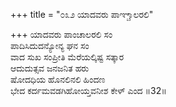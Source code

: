 +++
title = "೦೩೨ ಯಾದವರು ಪಾಞ್ಚಾಲರಲಿ"

+++
ಯಾದವರು ಪಾಂಚಾಲರಲಿ ಸಂ  
ಪಾದಿಸಿದುದನ್ಯೋನ್ಯ ಘನ ಸಂ  
ವಾದ ಸುಖ ಸಂಪ್ರೀತಿ ಮೆರೆಯಲ್ಕಿಷ್ಟ ಸತ್ಕಾರ   
ಆದುದುತ್ಸವ ಜನಜನಿತ ಹರು  
ಷೋದಧಿಯ ಹೊನಲಿನಲಿ ಹಿಂದಣ  
ಭೇದ ಕರ್ದಮವಡಗಿಹೋಯ್ತವನೀಶ ಕೇಳ್ ಎಂದ      ॥32॥
